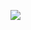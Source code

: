 [<img src ="https://img.shields.io/badge/calculator-%23.svg?&style=for-the-badge&logo=www&logoColor=white%22&color=black">](https://sebas2203.github.io/calculator/)
